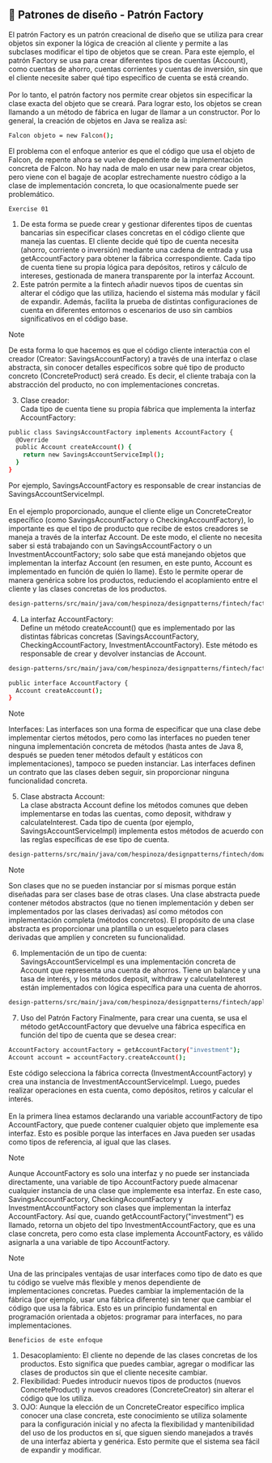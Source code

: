## :speech_balloon: Patrones de diseño - Patrón Factory

El patrón Factory es un patrón creacional de diseño que se utiliza para crear objetos sin exponer la lógica de creación al cliente y permite a las subclases modificar el tipo de objetos que se crean. Para este ejemplo, el patrón Factory se usa para crear diferentes tipos de cuentas (Account), como cuentas de ahorro, cuentas corrientes y cuentas de inversión, sin que el cliente necesite saber qué tipo específico de cuenta se está creando.
</br></br>
Por lo tanto, el patrón factory nos permite crear objetos sin especificar la clase exacta del objeto que se creará. Para lograr esto, los objetos se crean llamando a un método de fábrica en lugar de llamar a un constructor. Por lo general, la creación de objetos en Java se realiza así:
```sh
Falcon objeto = new Falcon();
```
El problema con el enfoque anterior es que el código que usa el objeto de Falcon, de repente ahora se vuelve dependiente de la implementación concreta de Falcon. No hay nada de malo en usar new para crear objetos, pero viene con el bagaje de acoplar estrechamente nuestro código a la clase de implementación concreta, lo que ocasionalmente puede ser problemático.

`Exercise 01`
1. De esta forma se puede crear y gestionar diferentes tipos de cuentas bancarias sin especificar clases concretas en el código cliente que maneja las cuentas. El cliente decide qué tipo de cuenta necesita (ahorro, corriente o inversión) mediante una cadena de entrada y usa getAccountFactory para obtener la fábrica correspondiente. Cada tipo de cuenta tiene su propia lógica para depósitos, retiros y cálculo de intereses, gestionada de manera transparente por la interfaz Account.
2. Este patrón permite a la fintech añadir nuevos tipos de cuentas sin alterar el código que las utiliza, haciendo el sistema más modular y fácil de expandir. Además, facilita la prueba de distintas configuraciones de cuenta en diferentes entornos o escenarios de uso sin cambios significativos en el código base.

> [!NOTE]
> De esta forma lo que hacemos es que el código cliente interactúa con el creador (Creator: SavingsAccountFactory) a través de una interfaz o clase abstracta, sin conocer detalles específicos sobre qué tipo de producto concreto (ConcreteProduct) será creado. Es decir, el cliente trabaja con la abstracción del producto, no con implementaciones concretas.

3. Clase creador: </br>
Cada tipo de cuenta tiene su propia fábrica que implementa la interfaz AccountFactory:
```sh
public class SavingsAccountFactory implements AccountFactory {
  @Override
  public Account createAccount() {
    return new SavingsAccountServiceImpl();
  }
}
```
Por ejemplo, SavingsAccountFactory es responsable de crear instancias de SavingsAccountServiceImpl.
</br></br>
En el ejemplo proporcionado, aunque el cliente elige un ConcreteCreator específico (como SavingsAccountFactory o CheckingAccountFactory), lo importante es que el tipo de producto que recibe de estos creadores se maneja a través de la interfaz Account. De este modo, el cliente no necesita saber si está trabajando con un SavingsAccountFactory o un InvestmentAccountFactory; solo sabe que está manejando objetos que implementan la interfaz Account (en resumen, en este punto, Account es implementado en función de quién lo llame). Esto le permite operar de manera genérica sobre los productos, reduciendo el acoplamiento entre el cliente y las clases concretas de los productos.

```sh
design-patterns/src/main/java/com/hespinoza/designpatterns/fintech/factory/SavingsAccountFactory.java
```

4. La interfaz AccountFactory: </br>
Define un método createAccount() que es implementado por las distintas fábricas concretas (SavingsAccountFactory, CheckingAccountFactory, InvestmentAccountFactory). Este método es responsable de crear y devolver instancias de Account.

```sh
design-patterns/src/main/java/com/hespinoza/designpatterns/fintech/factory/AccountFactory.java
```

```sh
public interface AccountFactory {
  Account createAccount();
}
```

> [!NOTE]
> Interfaces: Las interfaces son una forma de especificar que una clase debe implementar ciertos métodos, pero como las interfaces no pueden tener ninguna implementación concreta de métodos (hasta antes de Java 8, después se pueden tener métodos default y estáticos con implementaciones), tampoco se pueden instanciar. Las interfaces definen un contrato que las clases deben seguir, sin proporcionar ninguna funcionalidad concreta.

5. Clase abstracta Account: </br>
La clase abstracta Account define los métodos comunes que deben implementarse en todas las cuentas, como deposit, withdraw y calculateInterest. Cada tipo de cuenta (por ejemplo, SavingsAccountServiceImpl) implementa estos métodos de acuerdo con las reglas específicas de ese tipo de cuenta.

```sh
design-patterns/src/main/java/com/hespinoza/designpatterns/fintech/domain/model/Account.java
```

> [!NOTE]
> Son clases que no se pueden instanciar por sí mismas porque están diseñadas para ser clases base de otras clases. Una clase abstracta puede contener métodos abstractos (que no tienen implementación y deben ser implementados por las clases derivadas) así como métodos con implementación completa (métodos concretos). El propósito de una clase abstracta es proporcionar una plantilla o un esqueleto para clases derivadas que amplíen y concreten su funcionalidad.

6. Implementación de un tipo de cuenta: </br>
SavingsAccountServiceImpl es una implementación concreta de Account que representa una cuenta de ahorros. Tiene un balance y una tasa de interés, y los métodos deposit, withdraw y calculateInterest están implementados con lógica específica para una cuenta de ahorros.

```sh
design-patterns/src/main/java/com/hespinoza/designpatterns/fintech/application/impl/SavingsAccountServiceImpl.java
```

7. Uso del Patrón Factory
Finalmente, para crear una cuenta, se usa el método getAccountFactory que devuelve una fábrica específica en función del tipo de cuenta que se desea crear:
```sh
AccountFactory accountFactory = getAccountFactory("investment");
Account account = accountFactory.createAccount();
```
Este código selecciona la fábrica correcta (InvestmentAccountFactory) y crea una instancia de InvestmentAccountServiceImpl. Luego, puedes realizar operaciones en esta cuenta, como depósitos, retiros y calcular el interés.
</br></br>
En la primera línea estamos declarando una variable accountFactory de tipo AccountFactory, que puede contener cualquier objeto que implemente esa interfaz. Esto es posible porque las interfaces en Java pueden ser usadas como tipos de referencia, al igual que las clases.

> [!NOTE]
> Aunque AccountFactory es solo una interfaz y no puede ser instanciada directamente, una variable de tipo AccountFactory puede almacenar cualquier instancia de una clase que implemente esa interfaz. En este caso, SavingsAccountFactory, CheckingAccountFactory y InvestmentAccountFactory son clases que implementan la interfaz AccountFactory. Así que, cuando getAccountFactory("investment") es llamado, retorna un objeto del tipo InvestmentAccountFactory, que es una clase concreta, pero como esta clase implementa AccountFactory, es válido asignarla a una variable de tipo AccountFactory.

> [!NOTE]
> Una de las principales ventajas de usar interfaces como tipo de dato es que tu código se vuelve más flexible y menos dependiente de implementaciones concretas. Puedes cambiar la implementación de la fábrica (por ejemplo, usar una fábrica diferente) sin tener que cambiar el código que usa la fábrica. Esto es un principio fundamental en programación orientada a objetos: programar para interfaces, no para implementaciones.

`Beneficios de este enfoque`
1. Desacoplamiento: El cliente no depende de las clases concretas de los productos. Esto significa que puedes cambiar, agregar o modificar las clases de productos sin que el cliente necesite cambiar.
2. Flexibilidad: Puedes introducir nuevos tipos de productos (nuevos ConcreteProduct) y nuevos creadores (ConcreteCreator) sin alterar el código que los utiliza.
3. OJO: Aunque la elección de un ConcreteCreator específico implica conocer una clase concreta, este conocimiento se utiliza solamente para la configuración inicial y no afecta la flexibilidad y mantenibilidad del uso de los productos en sí, que siguen siendo manejados a través de una interfaz abierta y genérica. Esto permite que el sistema sea fácil de expandir y modificar.







